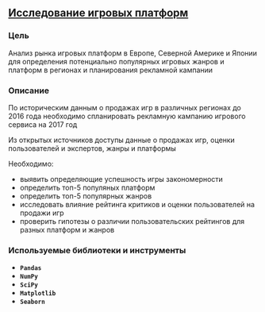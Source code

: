 ## [Исследование игровых платформ](https://github.com/Olga57/Yandex.Practicum.DS/blob/main/04%20%D0%98%D1%81%D1%81%D0%BB%D0%B5%D0%B4%D0%BE%D0%B2%D0%B0%D0%BD%D0%B8%D0%B5%20%D0%B8%D0%B3%D1%80%D0%BE%D0%B2%D1%8B%D1%85%20%D0%BF%D0%BB%D0%B0%D1%82%D1%84%D0%BE%D1%80%D0%BC/Project_4.ipynb)

### Цель

Анализ рынка игровых платформ в Европе, Северной Америке и Японии для определения потенциально популярных игровых жанров и платформ в регионах и планирования рекламной кампании


### Описание

По историческим данным о продажах игр в различных регионах до 2016 года необходимо спланировать рекламную кампанию игрового сервиса на 2017 год

Из открытых источников доступы данные о продажах игр, оценки пользователей и экспертов, жанры и платформы

Необходимо:
- выявить определяющие успешность игры закономерности
- определить топ-5 популяных платформ
- определить топ-5 популярных жанров
- исследовать влияние рейтинга критиков и оценки пользователей на продажи игр
- проверить гипотезы о различии пользовательских рейтингов для разных платформ и жанров

### Используемые библиотеки и инструменты
- **`Pandas`**
- **`NumPy`**
- **`SciPy`**
- **`Matplotlib`**
- **`Seaborn`**



